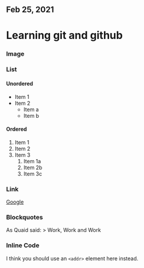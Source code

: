 ## Feb 25, 2021    

# Learning git and github

### Image

<!--- ![Logo of markdown](/images/pngwing.png) -->
### List
#### Unordered
* Item 1
* Item 2
    * Item a
    * Item b

#### Ordered
1. Item 1
2. Item 2
3. Item 3
    1. Item 1a
    1. Item 2b
    1. Item 3c

### Link
[Google](https://www.google.com/webhp?authuser=1)

### Blockquotes
As Quaid said:
    > Work, Work and Work

### Inline Code
I think you should use an `<addr>` element here instead.